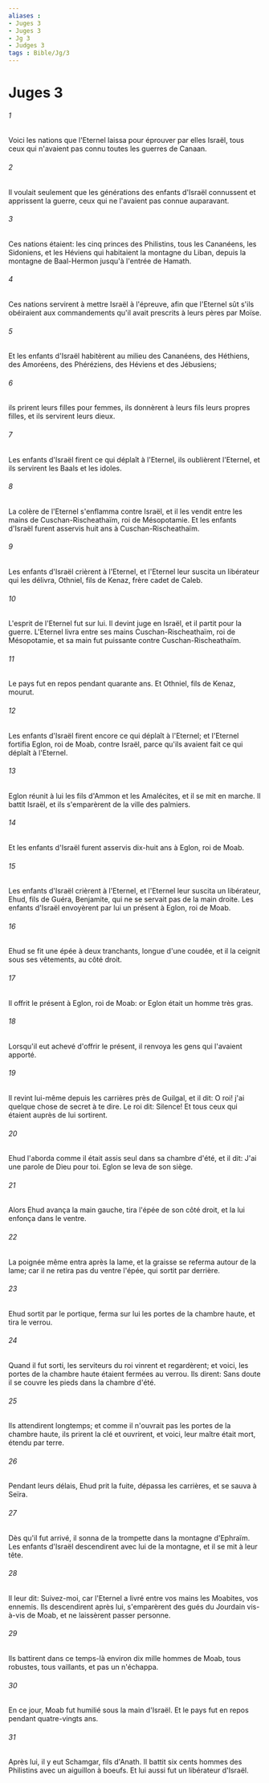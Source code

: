 ```yaml
---
aliases : 
- Juges 3
- Juges 3
- Jg 3
- Judges 3
tags : Bible/Jg/3
---
```


# Juges 3

###### 1
Voici les nations que l'Eternel laissa pour éprouver par elles Israël, tous ceux qui n'avaient pas connu toutes les guerres de Canaan.
###### 2
Il voulait seulement que les générations des enfants d'Israël connussent et apprissent la guerre, ceux qui ne l'avaient pas connue auparavant.
###### 3
Ces nations étaient: les cinq princes des Philistins, tous les Cananéens, les Sidoniens, et les Héviens qui habitaient la montagne du Liban, depuis la montagne de Baal-Hermon jusqu'à l'entrée de Hamath.
###### 4
Ces nations servirent à mettre Israël à l'épreuve, afin que l'Eternel sût s'ils obéiraient aux commandements qu'il avait prescrits à leurs pères par Moïse.
###### 5
Et les enfants d'Israël habitèrent au milieu des Cananéens, des Héthiens, des Amoréens, des Phéréziens, des Héviens et des Jébusiens;
###### 6
ils prirent leurs filles pour femmes, ils donnèrent à leurs fils leurs propres filles, et ils servirent leurs dieux.
###### 7
Les enfants d'Israël firent ce qui déplaît à l'Eternel, ils oublièrent l'Eternel, et ils servirent les Baals et les idoles.
###### 8
La colère de l'Eternel s'enflamma contre Israël, et il les vendit entre les mains de Cuschan-Rischeathaïm, roi de Mésopotamie. Et les enfants d'Israël furent asservis huit ans à Cuschan-Rischeathaïm.
###### 9
Les enfants d'Israël crièrent à l'Eternel, et l'Eternel leur suscita un libérateur qui les délivra, Othniel, fils de Kenaz, frère cadet de Caleb.
###### 10
L'esprit de l'Eternel fut sur lui. Il devint juge en Israël, et il partit pour la guerre. L'Eternel livra entre ses mains Cuschan-Rischeathaïm, roi de Mésopotamie, et sa main fut puissante contre Cuschan-Rischeathaïm.
###### 11
Le pays fut en repos pendant quarante ans. Et Othniel, fils de Kenaz, mourut.
###### 12
Les enfants d'Israël firent encore ce qui déplaît à l'Eternel; et l'Eternel fortifia Eglon, roi de Moab, contre Israël, parce qu'ils avaient fait ce qui déplaît à l'Eternel.
###### 13
Eglon réunit à lui les fils d'Ammon et les Amalécites, et il se mit en marche. Il battit Israël, et ils s'emparèrent de la ville des palmiers.
###### 14
Et les enfants d'Israël furent asservis dix-huit ans à Eglon, roi de Moab.
###### 15
Les enfants d'Israël crièrent à l'Eternel, et l'Eternel leur suscita un libérateur, Ehud, fils de Guéra, Benjamite, qui ne se servait pas de la main droite. Les enfants d'Israël envoyèrent par lui un présent à Eglon, roi de Moab.
###### 16
Ehud se fit une épée à deux tranchants, longue d'une coudée, et il la ceignit sous ses vêtements, au côté droit.
###### 17
Il offrit le présent à Eglon, roi de Moab: or Eglon était un homme très gras.
###### 18
Lorsqu'il eut achevé d'offrir le présent, il renvoya les gens qui l'avaient apporté.
###### 19
Il revint lui-même depuis les carrières près de Guilgal, et il dit: O roi! j'ai quelque chose de secret à te dire. Le roi dit: Silence! Et tous ceux qui étaient auprès de lui sortirent.
###### 20
Ehud l'aborda comme il était assis seul dans sa chambre d'été, et il dit: J'ai une parole de Dieu pour toi. Eglon se leva de son siège.
###### 21
Alors Ehud avança la main gauche, tira l'épée de son côté droit, et la lui enfonça dans le ventre.
###### 22
La poignée même entra après la lame, et la graisse se referma autour de la lame; car il ne retira pas du ventre l'épée, qui sortit par derrière.
###### 23
Ehud sortit par le portique, ferma sur lui les portes de la chambre haute, et tira le verrou.
###### 24
Quand il fut sorti, les serviteurs du roi vinrent et regardèrent; et voici, les portes de la chambre haute étaient fermées au verrou. Ils dirent: Sans doute il se couvre les pieds dans la chambre d'été.
###### 25
Ils attendirent longtemps; et comme il n'ouvrait pas les portes de la chambre haute, ils prirent la clé et ouvrirent, et voici, leur maître était mort, étendu par terre.
###### 26
Pendant leurs délais, Ehud prit la fuite, dépassa les carrières, et se sauva à Seïra.
###### 27
Dès qu'il fut arrivé, il sonna de la trompette dans la montagne d'Ephraïm. Les enfants d'Israël descendirent avec lui de la montagne, et il se mit à leur tête.
###### 28
Il leur dit: Suivez-moi, car l'Eternel a livré entre vos mains les Moabites, vos ennemis. Ils descendirent après lui, s'emparèrent des gués du Jourdain vis-à-vis de Moab, et ne laissèrent passer personne.
###### 29
Ils battirent dans ce temps-là environ dix mille hommes de Moab, tous robustes, tous vaillants, et pas un n'échappa.
###### 30
En ce jour, Moab fut humilié sous la main d'Israël. Et le pays fut en repos pendant quatre-vingts ans.
###### 31
Après lui, il y eut Schamgar, fils d'Anath. Il battit six cents hommes des Philistins avec un aiguillon à boeufs. Et lui aussi fut un libérateur d'Israël.
